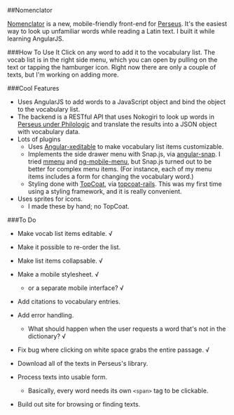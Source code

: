 ##Nomenclator

[Nomenclator](http://nomenclator-mobile.herokuapp.com) is a new, mobile-friendly front-end for [Perseus](http://www.perseus.tufts.edu/hopper/). It's the easiest way to look up unfamiliar words while reading a Latin text. I built it while learning AngularJS.

###How To Use It
Click on any word to add it to the vocabulary list. The vocab list is in the right side menu, which you can open by pulling on the text or tapping the hamburger icon. Right now there are only a couple of texts, but I'm working on adding more.

###Cool Features
- Uses AngularJS to add words to a JavaScript object and bind the object to the vocabulary list.
- The backend is a RESTful API that uses Nokogiri to look up words in [Perseus under Philologic](http://perseus.uchicago.edu/) and translate the results into a JSON object with vocabulary data.
- Lots of plugins
	- Uses [Angular-xeditable](http://vitalets.github.io/angular-xeditable/) to make vocabulary list items customizable.
	- Implements the side drawer menu with Snap.js, via [angular-snap](https://github.com/jtrussell/angular-snap.js). I tried [mmenu](http://mmenu.frebsite.nl/) and [ng-mobile-menu](http://shoppinpal.github.io/ng-mobile-menu/), but Snap.js turned out to be better for complex menu items. (For instance, each of my menu items includes a form for changing the vocabulary word.)
	- Styling done with [TopCoat](http://topcoat.io/), via [topcoat-rails](https://github.com/esampaio/topcoat-rails). This was my first time using a styling framework, and it is really convenient. 
- Uses sprites for icons.
	- I made these by hand; no TopCoat.

###To Do
- Make vocab list items editable. √
- Make it possible to re-order the list.
- Make list items collapsable. √
- Make a mobile stylesheet. √
	- or a separate mobile interface? √
- Add citations to vocabulary entries.
	
- Add error handling.
	- What should happen when the user requests a word that's not in the dictionary? √
- Fix bug where clicking on white space grabs the entire passage. √

- Download all of the texts in Perseus's library.
- Process texts into usable form.
	- Basically, every word needs its own `<span>` tag to be clickable.
- Build out site for browsing or finding texts.